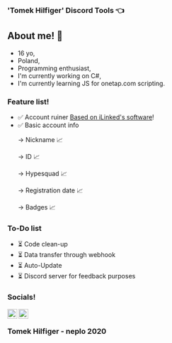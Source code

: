 ### 'Tomek Hilfiger' Discord Tools 👈

## About me! 👋
- 16 yo,
- Poland,
- Programming enthusiast,
- I'm currently working on C#,
- I'm currently learning JS for onetap.com scripting.

### Feature list!
- ✅ Account ruiner [Based on iLinked's software](https://github.com/not-ilinked/)!
- ✅ Basic account info <p>
    </p>  -> Nickname 📈 <p>
    </p>   -> ID 📈 <p>
    </p>   -> Hypesquad 📈 <p>
    </p>   -> Registration date 📈 <p>
    </p>   -> Badges 📈 <p>

### To-Do list
- ⏳ Code clean-up
- ⏳ Data transfer through webhook
- ⏳ Auto-Update
- ⏳ Discord server for feedback purposes

### Socials!
[<img align="left" width="22px" src="https://cdn.jsdelivr.net/npm/simple-icons@v3/icons/youtube.svg" />](https://www.youtube.com/channel/UCdfBFiwrZLM0QZE8jM73EMA?view_as=subscriber)
[<img align="left" width="22px" src="https://cdn.icon-icons.com/icons2/2248/PNG/512/steam_icon_135152.png" />](https://steamcommunity.com/id/spookedonion/)
<br />

<h3 text-align="center">Tomek Hilfiger - neplo 2020</h3>
